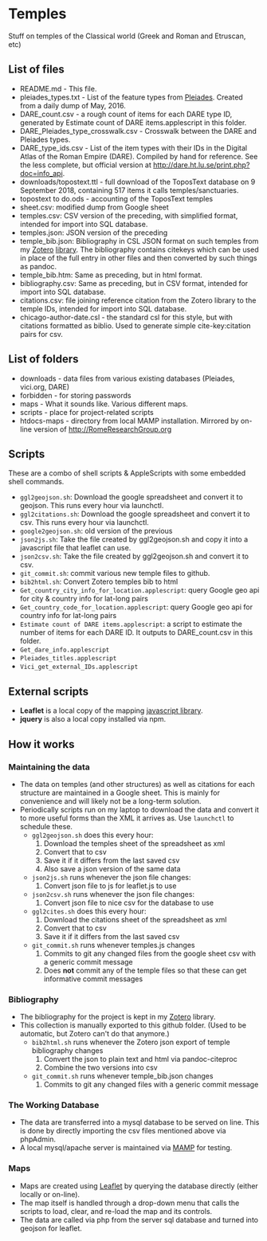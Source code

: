 # Temples

Stuff on temples of the Classical world (Greek and Roman and Etruscan, etc)

## List of files

- README.md - This file.
- pleiades\_types.txt - List of the feature types from [Pleiades](http://pleiades.stoa.org). Created from a daily dump of May, 2016.
- DARE\_count.csv - a rough count of items for each DARE type ID, generated by Estimate count of DARE items.applescript in this folder.
- DARE\_Pleiades\_type\_crosswalk.csv - Crosswalk between the DARE and Pleiades types.
- DARE\_type\_ids.csv - List of the item types with their IDs in the Digital Atlas of the  Roman Empire (DARE). Compiled by hand for reference. See the less complete, but official version at <http://dare.ht.lu.se/print.php?doc=info_api>.
- downloads/topostext.ttl - full download of the ToposText database on 9 September 2018, containing 517 items it calls temples/sanctuaries.
- topostext to do.ods - accounting of the ToposText temples
- sheet.csv: modified dump from Google sheet
- temples.csv: CSV version of the preceding, with simplified format, intended for import into SQL database.
- temples.json: JSON version of the preceding
- temple\_bib.json: Bibliography in CSL JSON format on such temples from my [Zotero](https://zotero.org/) [library](https://www.zotero.org/john_muccigrosso/items). The bibliography contains citekeys which can be used in place of the full entry in other files and then converted by such things as pandoc.
- temple\_bib.htm: Same as preceding, but in html format.
- bibliography.csv: Same as preceding, but in CSV format, intended for import into SQL database.
- citations.csv: file joining reference citation from the Zotero library to the temple IDs, intended for import into SQL database.
- chicago-author-date.csl - the standard csl for this style, but with citations formatted as biblio. Used to generate simple cite-key:citation pairs for csv.

## List of folders

- downloads - data files from various existing databases (Pleiades, vici.org, DARE)
- forbidden - for storing passwords
- maps - What it sounds like. Various different maps.
- scripts - place for project-related scripts
- htdocs-maps - directory from local MAMP installation. Mirrored by on-line version of <http://RomeResearchGroup.org>

## Scripts

These are a combo of shell scripts & AppleScripts with some embedded shell commands.

- `ggl2geojson.sh`: Download the google spreadsheet and convert it to geojson. This runs every hour via launchctl.
- `ggl2citations.sh`: Download the google spreadsheet and convert it to csv. This runs every hour via launchctl.
- `google2geojson.sh`: old version of the previous
- `json2js.sh`: Take the file created by ggl2geojson.sh and copy it into a javascript file that leaflet can use.
- `json2csv.sh`: Take the file created by ggl2geojson.sh and convert it to csv.
- `git_commit.sh`: commit various new temple files to github.
- `bib2html.sh`: Convert Zotero temples bib to html
- `Get_country_city_info_for_location.applescript`: query Google geo api for city & country info for lat-long pairs
- `Get_country_code_for_location.applescript`: query Google geo api for country info for lat-long pairs
- `Estimate count of DARE items.applescript`: a script to estimate the number of items for each DARE ID. It outputs to DARE\_count.csv in this folder.
- `Get_dare_info.applescript`
- `Pleiades_titles.applescript`
- `Vici_get_external_IDs.applescript`

## External scripts

- **Leaflet** is a local copy of the mapping [javascript library](http://leafletjs.com/download.html).
- **jquery** is also a local copy installed via npm.

## How it works

### Maintaining the data

- The data on temples (and other structures) as well as citations for each structure are maintained in a Google sheet. This is mainly for convenience and will likely not be a long-term solution.
- Periodically scripts run on my laptop to download the data and convert it to more useful forms than the XML it arrives as. Use `launchctl` to schedule these.
    - `ggl2geojson.sh` does this every hour:
        1. Download the temples sheet of the spreadsheet as xml
        1. Convert that to csv
        1. Save it if it differs from the last saved csv
        1. Also save a json version of the same data
    - `json2js.sh` runs whenever the json file changes:
        1. Convert json file to js for leaflet.js to use
    - `json2csv.sh` runs whenever the json file changes:
        1. Convert json file to nice csv for the database to use
    - `ggl2cites.sh` does this every hour:
        1. Download the citations sheet of the spreadsheet as xml
        1. Convert that to csv
        1. Save it if it differs from the last saved csv
    - `git_commit.sh` runs whenever temples.js changes
        1. Commits to git any changed files from the google sheet csv with a generic commit message
        1. Does **not** commit any of the temple files so that these can get informative commit messages

### Bibliography

- The bibliography for the project is kept in my [Zotero](http://zotero.org/) library.
- This collection is manually exported to this github folder. (Used to be automatic, but Zotero can't do that anymore.)
    - `bib2html.sh` runs whenever the Zotero json export of temple bibliography changes
        1. Convert the json to plain text and html via pandoc-citeproc
        1. Combine the two versions into csv
    - `git_commit.sh` runs whenever temple_bib.json changes
        1. Commits to git any changed files with a generic commit message

### The Working Database

- The data are transferred into a mysql database to be served on line. This is done by directly importing the csv files mentioned above via phpAdmin.
- A local mysql/apache server is maintained via [MAMP](http://mamp.info/) for testing.

### Maps

- Maps are created using [Leaflet](http://leafletjs.com) by querying the database directly (either locally or on-line).
- The map itself is handled through a drop-down menu that calls the scripts to load, clear, and re-load the map and its controls.
- The data are called via php from the server sql database and turned into geojson for leaflet.
